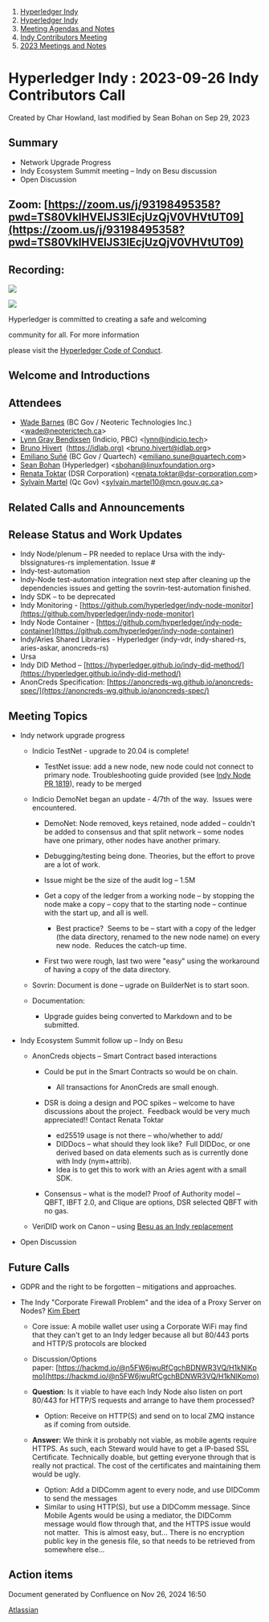1. [Hyperledger Indy](index.html)
2. [Hyperledger Indy](Hyperledger-Indy_19464194.html)
3. [Meeting Agendas and Notes](Meeting-Agendas-and-Notes_19464715.html)
4. [Indy Contributors Meeting](Indy-Contributors-Meeting_19464913.html)
5. [2023 Meetings and Notes](2023-Meetings-and-Notes_19466378.html)

# Hyperledger Indy : 2023-09-26 Indy Contributors Call

Created by Char Howland, last modified by Sean Bohan on Sep 29, 2023

## Summary

- Network Upgrade Progress
- Indy Ecosystem Summit meeting – Indy on Besu discussion
- Open Discussion

## **Zoom:** [https://zoom.us/j/93198495358?pwd=TS80VklHVElJS3lEcjUzQjV0VHVtUT09](https://zoom.us/j/93198495358?pwd=TS80VklHVElJS3lEcjUzQjV0VHVtUT09)

## **Recording:**

![](https://wiki.hyperledger.org/download/attachments/29034696/Antitrustnotice.png?version=1&modificationDate=1581695654000&api=v2)

![](https://wiki.hyperledger.org/download/attachments/2392771/welcome.png?version=2&modificationDate=1572450107000&api=v2)

Hyperledger is committed to creating a safe and welcoming

community for all. For more information

please visit the [Hyperledger Code of Conduct](https://lf-hyperledger.atlassian.net/wiki/spaces/HYP/pages/19595281/Hyperledger+Code+of+Conduct).

## Welcome and Introductions

## Attendees

- [Wade Barnes](https://lf-hyperledger.atlassian.net/wiki/people/70121:166ee094-a2f2-44b4-adee-5c3da3741ff8?ref=confluence) (BC Gov / Neoteric Technologies Inc.) &lt;wade@neoterictech.ca&gt;
- [Lynn Gray Bendixsen](https://lf-hyperledger.atlassian.net/wiki/people/618ec0fbe1b3e0006978ab61?ref=confluence) (Indicio, PBC) &lt;lynn@indicio.tech&gt;
- [Bruno Hivert](https://lf-hyperledger.atlassian.net/wiki/people/712020:0ef3e380-8e1e-45be-82e1-708b65f236da?ref=confluence)  ([https://idlab.org)](https://idlab.org%29) &lt;bruno.hivert@idlab.org&gt;
- [Emiliano Suñé](https://lf-hyperledger.atlassian.net/wiki/people/60f1a8944257a90070da4a78?ref=confluence) (BC Gov / Quartech) &lt;emiliano.sune@quartech.com&gt;
- [Sean Bohan](https://lf-hyperledger.atlassian.net/wiki/people/634eef0301c2ff842c15f9e7?ref=confluence) (Hyperledger) &lt;sbohan@linuxfoundation.org&gt;
- [Renata Toktar](https://lf-hyperledger.atlassian.net/wiki/people/633ab33e140ba0bf651d1f2f?ref=confluence) (DSR Corporation) &lt;[renata.toktar@dsr-corporation.com](mailto:renata.toktar@dsr-corporation.com)&gt;
- [Sylvain Martel](https://lf-hyperledger.atlassian.net/wiki/people/712020:9eb55fb2-a220-4945-916a-6da7d1ed6101?ref=confluence) (Qc Gov) &lt;sylvain.martel10@mcn.gouv.qc.ca&gt;

## Related Calls and Announcements

## Release Status and Work Updates

- Indy Node/plenum – PR needed to replace Ursa with the indy-blssignatures-rs implementation. Issue #
- Indy-test-automation
- Indy-Node test-automation integration next step after cleaning up the dependencies issues and getting the sovrin-test-automation finished.
- Indy SDK – to be deprecated
- Indy Monitoring - [https://github.com/hyperledger/indy-node-monitor](https://github.com/hyperledger/indy-node-monitor)
- Indy Node Container - [https://github.com/hyperledger/indy-node-container](https://github.com/hyperledger/indy-node-container)
- Indy/Aries Shared Libraries - Hyperledger (indy-vdr, indy-shared-rs, aries-askar, anoncreds-rs)
- Ursa
- Indy DID Method – [https://hyperledger.github.io/indy-did-method/](https://hyperledger.github.io/indy-did-method/)
- AnonCreds Specification: [https://anoncreds-wg.github.io/anoncreds-spec/](https://anoncreds-wg.github.io/anoncreds-spec/)

## Meeting Topics

- Indy network upgrade progress
  
  - Indicio TestNet - upgrade to 20.04 is complete!
    
    - TestNet issue: add a new node, new node could not connect to primary node. Troubleshooting guide provided (see [Indy Node PR 1819](https://github.com/hyperledger/indy-node/pull/1819)), ready to be merged
  - Indicio DemoNet began an update - 4/7th of the way.  Issues were encountered.
    
    - DemoNet: Node removed, keys retained, node added – couldn't be added to consensus and that split network – some nodes have one primary, other nodes have another primary.
    - Debugging/testing being done. Theories, but the effort to prove are a lot of work.
    - Issue might be the size of the audit log – 1.5M
    - Get a copy of the ledger from a working node – by stopping the node make a copy – copy that to the starting node – continue with the start up, and all is well.
      
      - Best practice?  Seems to be – start with a copy of the ledger (the data directory, renamed to the new node name) on every new node.  Reduces the catch-up time.
    - First two were rough, last two were "easy" using the workaround of having a copy of the data directory.
  - Sovrin: Document is done – ugrade on BuilderNet is to start soon.
  - Documentation:
    
    - Upgrade guides being converted to Markdown and to be submitted.
- Indy Ecosystem Summit follow up – Indy on Besu
  
  - AnonCreds objects – Smart Contract based interactions
    
    - Could be put in the Smart Contracts so would be on chain.
      
      - All transactions for AnonCreds are small enough.
    - DSR is doing a design and POC spikes – welcome to have discussions about the project.  Feedback would be very much appreciated!! Contact Renata Toktar
      
      - ed25519 usage is not there – who/whether to add/
      - DIDDocs – what should they look like?  Full DIDDoc, or one derived based on data elements such as is currently done with Indy (nym+attrib).
      - Idea is to get this to work with an Aries agent with a small SDK.
    - Consensus – what is the model? Proof of Authority model – QBFT, IBFT 2.0, and Clique are options, DSR selected QBFT with no gas.
  - VeriDID work on Canon – using [Besu as an Indy replacement](https://github.com/VeriDID/Canon)
- Open Discussion

## Future Calls

- GDPR and the right to be forgotten – mitigations and approaches.
- The Indy "Corporate Firewall Problem" and the idea of a Proxy Server on Nodes? [Kim Ebert](https://lf-hyperledger.atlassian.net/wiki/people/5f7247c98d88b30075da15a3?ref=confluence)
  
  - Core issue: A mobile wallet user using a Corporate WiFi may find that they can't get to an Indy ledger because all but 80/443 ports and HTTP/S protocols are blocked
  - Discussion/Options paper: [https://hackmd.io/@n5FW6jwuRfCgchBDNWR3VQ/H1kNlKpmo](https://hackmd.io/@n5FW6jwuRfCgchBDNWR3VQ/H1kNlKpmo)
  - **Question**: Is it viable to have each Indy Node also listen on port 80/443 for HTTP/S requests and arrange to have them processed?
    
    - Option: Receive on HTTP(S) and send on to local ZMQ instance as if coming from outside.
  - **Answer:** We think it is probably not viable, as mobile agents require HTTPS. As such, each Steward would have to get a IP-based SSL Certificate. Technically doable, but getting everyone through that is really not practical. The cost of the certificates and maintaining them would be ugly.
    
    - Option: Add a DIDComm agent to every node, and use DIDComm to send the messages
    - Similar to using HTTP(S), but use a DIDComm message. Since Mobile Agents would be using a mediator, the DIDComm message would flow through that, and the HTTPS issue would not matter.  This is almost easy, but... There is no encryption public key in the genesis file, so that needs to be retrieved from somewhere else...

## Action items

Document generated by Confluence on Nov 26, 2024 16:50

[Atlassian](http://www.atlassian.com/)
